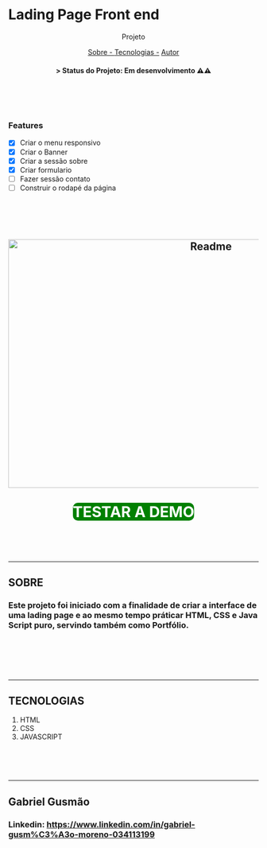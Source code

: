 # Lading Page Front end 
<p align="center">Projeto</p>
<p align="center">
    <a href="#sobre">Sobre - </a> 
    <a href="#tecnologias">Tecnologias -</a>
    <a href="#autor">Autor</a> 
</p>
<h4 align="center"> 
  > Status do Projeto: Em desenvolvimento ⚠⚠
</h4>
</br>
</br>
</br>

### Features
- [x] Criar o menu responsivo
- [x] Criar o Banner 
- [x] Criar a sessão sobre
- [x] Criar formulario 
- [ ] Fazer sessão contato
- [ ] Construir o rodapé da página

</br>
</br>
</br> 
  
<h2 align="center">
    <img width="800" height="500" alt="Readme" title="Readme" src="./gitgif/gifPagina.gif">
</h2>
<h2 align="center">
     <a style="color:white;background-color:green;font-size: 30px;
    border-radius: 10px;text-decoration: none" target= "_blank" rel="noreferrer noopener" href="http://frontendprojeto.epizy.com/?i=1">TESTAR A DEMO</a> 
</h2>

</br>
</br>
</br>
<hr>
<h2 id="sobre">SOBRE</h2>
<h3> Este projeto foi iniciado com a finalidade de criar a interface de uma lading page e ao mesmo tempo práticar HTML, CSS e Java Script puro, servindo também como Portfólio.<h3>
</br>
</br>
</br>
<hr>
<h2 id="tecnologias">TECNOLOGIAS</h2>
<ol>
<li>HTML</li>
<li>CSS</li>
<li>JAVASCRIPT</li>
</ol>
</br>
</br>
</br>
<hr>
<h2 id="autor">Gabriel Gusmão</h2>
<h3>Linkedin: <a target="_blank" href="https://www.linkedin.com/in/gabriel-gusm%C3%A3o-moreno-034113199">https://www.linkedin.com/in/gabriel-gusm%C3%A3o-moreno-034113199</a></h3>
